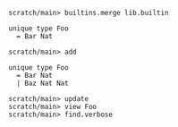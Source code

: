 ``` ucm :hide
scratch/main> builtins.merge lib.builtin
```

``` unison
unique type Foo
  = Bar Nat
```

``` ucm
scratch/main> add
```

``` unison
unique type Foo
  = Bar Nat
  | Baz Nat Nat
```

``` ucm
scratch/main> update
scratch/main> view Foo
scratch/main> find.verbose
```
